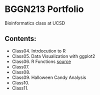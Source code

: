 # BGGN213 Portfolio
Bioinformatics class at UCSD

## Contents: 
- Class04. Intrdocution to R 
- Class05. Data Visualization with ggplot2
- Class06. R Functions [source](https://github.com/jgolvera/bbgn213/blob/main/class06/class06.Rmd)
- Class07.
- Class08. 
- Class09. Halloween Candy Analysis
- Class10. 
- Class11.
